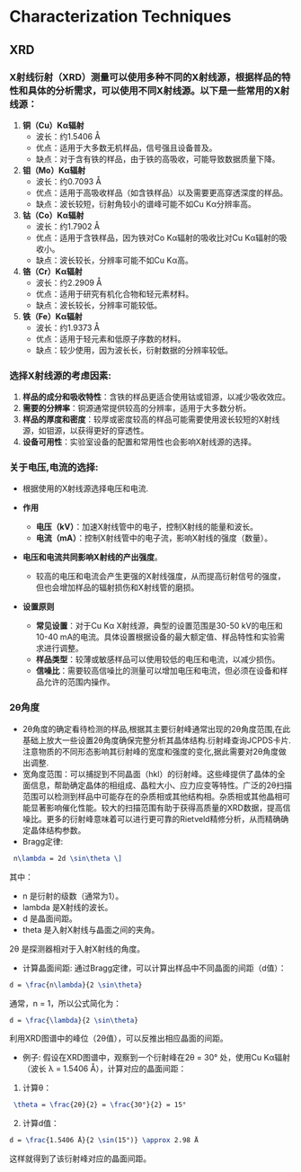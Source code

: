 # Characterization Techniques

## XRD

### X射线衍射（XRD）测量可以使用多种不同的X射线源，根据样品的特性和具体的分析需求，可以使用不同X射线源。以下是一些常用的X射线源：

1. **铜（Cu）Kα辐射**
   - 波长：约1.5406 Å
   - 优点：适用于大多数无机样品，信号强且设备普及。
   - 缺点：对于含有铁的样品，由于铁的高吸收，可能导致数据质量下降。
2. **钼（Mo）Kα辐射**
    - 波长：约0.7093 Å
    - 优点：适用于高吸收样品（如含铁样品）以及需要更高穿透深度的样品。
    - 缺点：波长较短，衍射角较小的谱峰可能不如Cu Kα分辨率高。
3. **钴（Co）Kα辐射**
    - 波长：约1.7902 Å
    - 优点：适用于含铁样品，因为铁对Co Kα辐射的吸收比对Cu Kα辐射的吸收小。
    - 缺点：波长较长，分辨率可能不如Cu Kα高。
4. **铬（Cr）Kα辐射**
    - 波长：约2.2909 Å
    - 优点：适用于研究有机化合物和轻元素材料。
    - 缺点：波长较长，分辨率可能较低。
5. **铁（Fe）Kα辐射**
    - 波长：约1.9373 Å
    - 优点：适用于轻元素和低原子序数的材料。
    - 缺点：较少使用，因为波长长，衍射数据的分辨率较低。

### 选择X射线源的考虑因素:

1. **样品的成分和吸收特性**：含铁的样品更适合使用钴或钼源，以减少吸收效应。
2. **需要的分辨率**：铜源通常提供较高的分辨率，适用于大多数分析。
3. **样品的厚度和密度**：较厚或密度较高的样品可能需要使用波长较短的X射线源，如钼源，以获得更好的穿透性。
4. **设备可用性**：实验室设备的配置和常用性也会影响X射线源的选择。

### 关于电压,电流的选择:
    
- 根据使用的X射线源选择电压和电流.
- **作用**
  - **电压（kV）**：加速X射线管中的电子，控制X射线的能量和波长。
  - **电流（mA）**：控制X射线管中的电子流，影响X射线的强度（数量）。
- **电压和电流共同影响X射线的产出强度**。
  - 较高的电压和电流会产生更强的X射线强度，从而提高衍射信号的强度，但也会增加样品的辐射损伤和X射线管的磨损。

- **设置原则**
  - **常见设置**：对于Cu Kα X射线源，典型的设置范围是30-50 kV的电压和10-40 mA的电流。具体设置根据设备的最大额定值、样品特性和实验需求进行调整。
  - **样品类型**：较薄或敏感样品可以使用较低的电压和电流，以减少损伤。
  - **信噪比**：需要较高信噪比的测量可以增加电压和电流，但必须在设备和样品允许的范围内操作。

### 2θ角度

- 2θ角度的确定看待检测的样品,根据其主要衍射峰通常出现的2θ角度范围,在此基础上放大一些设置2θ角度确保完整分析其晶体结构.衍射峰查询JCPDS卡片.注意物质的不同形态影响其衍射峰的宽度和强度的变化,据此需要对2θ角度做出调整.
- 宽角度范围：可以捕捉到不同晶面（hkl）的衍射峰。这些峰提供了晶体的全面信息，帮助确定晶体的相组成、晶粒大小、应力应变等特性。广泛的2θ扫描范围可以检测到样品中可能存在的杂质相或其他结构相。杂质相或其他晶相可能显著影响催化性能。较大的扫描范围有助于获得高质量的XRD数据，提高信噪比。更多的衍射峰意味着可以进行更可靠的Rietveld精修分析，从而精确确定晶体结构参数。
- Bragg定律:
```tex
 n\lambda = 2d \sin\theta \]
```
其中：
-  n 是衍射的级数（通常为1）。
-  lambda 是X射线的波长。
-  d 是晶面间距。
-  theta 是入射X射线与晶面之间的夹角。

2θ 是探测器相对于入射X射线的角度。

- 计算晶面间距:
通过Bragg定律，可以计算出样品中不同晶面的间距（d值）：
```tex
d = \frac{n\lambda}{2 \sin\theta} 
```
通常，n = 1，所以公式简化为：
```tex
d = \frac{\lambda}{2 \sin\theta} 
```
利用XRD图谱中的峰位（2θ值），可以反推出相应晶面的间距。

- 例子:
假设在XRD图谱中，观察到一个衍射峰在2θ = 30° 处，使用Cu Kα辐射（波长 λ = 1.5406 Å），计算对应的晶面间距：

1. 计算θ：
```tex
 \theta = \frac{2θ}{2} = \frac{30°}{2} = 15°
```

2. 计算d值：
```tex
d = \frac{1.5406 Å}{2 \sin(15°)} \approx 2.98 Å  
```
这样就得到了该衍射峰对应的晶面间距。

